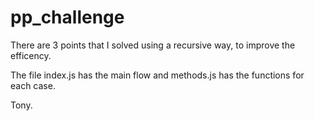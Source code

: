 # pp_challenge

There are 3 points that I solved using a recursive way, to improve the efficency.

The file index.js has the main flow and methods.js has the functions for each case.

Tony.
